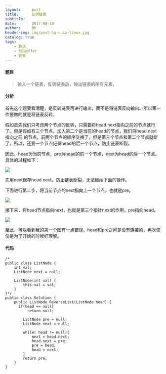 ```yaml
---
layout:     post
title:      反转链表
subtitle:   
date:       2017-08-10
author:     DH
header-img: img/post-bg-unix-linux.jpg 
catalog: true
tags:
    - 算法
    - 剑指offer
    - 链表
---
```



#### 题目

>输入一个链表，反转链表后，输出链表的所有元素。

#### 分析

首先这个题要看清楚，是反转链表再进行输出，而不是将链表反向输出。所以第一件要做的就是将链表反转。

假如首先我们只考虑两个节点的反转，只需要将head.next指向之前的节点就行了。但是假如有三个节点，加入第二个是当前的head的节点，我们将head.next指向之前
的节点，前两个节点的顺序交换了，但是第三个节点和第二个节点就断了。所以，还要一个节点记录head的后一个节点，防止链表断裂。

因此，head为当前节点，pre为head的前一个节点，next为head的后一个节点。具体的过程如下：

![](https://ws3.sinaimg.cn/large/006tNc79gy1fiegfb2unuj30k404i3yj.jpg)

先用next保存head.next。防止链表断裂，无法继续下面的操作。

下面进行第二步，将当前节点的next指向上一个节点，也就是pre。 

![](https://ws1.sinaimg.cn/large/006tNc79gy1fiegg507puj30fo047q2y.jpg)

接下来，将head节点指向next，也就是第三个指针next的作用，pre指向head。 

![](https://ws3.sinaimg.cn/large/006tNc79gy1fieggq0qu7j30g803s749.jpg)

至此，可以看到我的第一个图有一点错误，head和pre之间是没有连接的，再次仅仅是为了开始的时候好理解。

#### 代码

```
/*
public class ListNode {
    int val;
    ListNode next = null;

    ListNode(int val) {
        this.val = val;
    }
}*/
public class Solution {
    public ListNode ReverseList(ListNode head) {
      if(head == null)
          return null;

        ListNode pre = null;
        ListNode next = null;

        while( head != null){
            next = head.next;
            head.next = pre;
            pre = head;
            head = next;
        }
        return pre;
    }
}		

```
